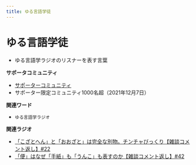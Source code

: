 ```yaml
---
title: ゆる言語学徒
---
```


# ゆる言語学徒


-   ゆる言語学ラジオのリスナーを表す言葉

**サポータコミュニティ**

-   [サポーターコミュニティ](https://yurugengo.com/support)
-   サポーター限定コミュニティ1000名超（2021年12月7日）

**関連ワード**

-   `ゆる言語学ラジオ`

**関連ラジオ**

-   [「こざとへん」と「おおざと」は完全な別物。チンチャびっくり【雑談コメント返し】#22](https://www.youtube.com/watch?v=ClAiVcoYHoU)
-   [「便」はなぜ「手紙」も「うんこ」も表すのか【雑談コメント返し】#42](https://www.youtube.com/watch?v=kNIQXzBiTwA)
